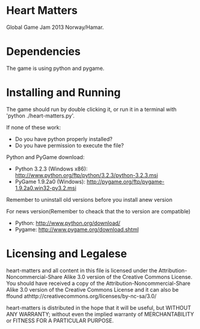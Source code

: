 Heart Matters
=============

Global Game Jam 2013 Norway/Hamar.

Dependencies
============

The game is using python and pygame.

Installing and Running
======================

The game should run by double clicking it, or run it in a terminal with 
'python ./heart-matters.py'.

If none of these work:
 * Do you have python properly installed? 
 * Do you have permission to execute the file?
 
Python and PyGame download:
 * Python 3.2.3 (Windows x86): http://www.python.org/ftp/python/3.2.3/python-3.2.3.msi
 * PyGame 1.9.2a0 (Windows): http://pygame.org/ftp/pygame-1.9.2a0.win32-py3.2.msi

Remember to uninstall old versions before you install anew version

 For news version(Remember to cheack that the to version are compatible) 
 * Python: http://www.python.org/download/
 * Pygame: http://www.pygame.org/download.shtml

Licensing and Legalese
======================

heart-matters and all content in this file is licensed under the 
Attribution-Noncommercial-Share Alike 3.0 version of the Creative Commons License. 
You should have received a copy of the Attribution-Noncommercial-Share Alike 3.0 version of the Creative Commons License
and it can also be ffound athttp://creativecommons.org/licenses/by-nc-sa/3.0/

heart-matters is distributed in the hope that it will be useful,
but WITHOUT ANY WARRANTY; without even the implied warranty of
MERCHANTABILITY or FITNESS FOR A PARTICULAR PURPOSE.

